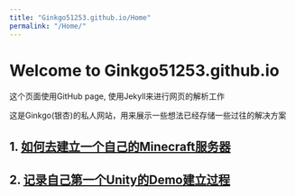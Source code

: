 ```yaml
---
title: "Ginkgo51253.github.io/Home"
permalink: "/Home/"
---
```


# Welcome to Ginkgo51253.github.io

这个页面使用GitHub page, 使用Jekyll来进行网页的解析工作

这是Ginkgo(银杏)的私人网站，用来展示一些想法已经存储一些过往的解决方案

## 1. [如何去建立一个自己的Minecraft服务器](Ginkgo51253.github.io/Minecraftserver)

## 2. [记录自己第一个Unity的Demo建立过程](Ginkgo51253.github.io/FirstUnityDemo/)



